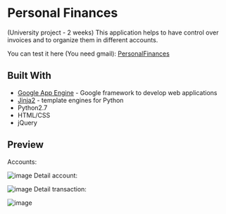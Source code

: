 # Personal Finances
(University project - 2 weeks)
This application helps to have control over invoices and to organize them in different accounts.

You can test it here (You need gmail): [PersonalFinances](https://personal-finances-als.appspot.com)

## Built With

* [Google App Engine](https://cloud.google.com/appengine/) - Google framework to develop web applications
* [Jinja2](http://jinja.pocoo.org/) - template engines for Python
* Python2.7
* HTML/CSS
* jQuery

## Preview
Accounts:

![image](https://user-images.githubusercontent.com/13262676/72689832-12dcc900-3b16-11ea-9810-733457dd371e.png)
Detail account:

![image](https://user-images.githubusercontent.com/13262676/72689839-1c663100-3b16-11ea-9df0-23ce20ee9995.png)
Detail transaction:

![image](https://user-images.githubusercontent.com/13262676/72689848-3273f180-3b16-11ea-8c9a-53d974cd52d0.png)
